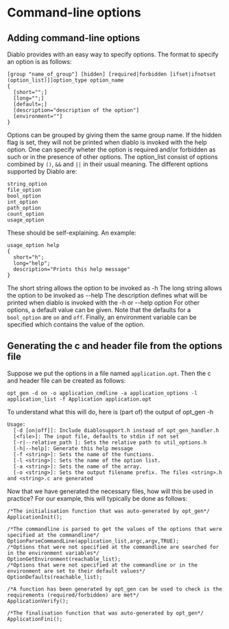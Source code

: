 # Command-line options
## Adding command-line options
Diablo provides with an easy way to specify options. The format to
specify an option is as follows:

~~~~
[group "name_of_group"] [hidden] [required|forbidden [ifset|ifnotset (option_list)]]option_type option_name
{
  [short="";]
  [long="";]
  [default=;]
  [description="description of the option"]
  [environment=""]
}
~~~~

Options can be grouped by giving them the same group name. If the hidden
flag is set, they will not be printed when diablo is invoked with the
help option. One can specify wheter the option is required and/or
forbidden as such or in the presence of other options. The option\_list
consist of options combined by `()`, `&&` and `||` in their usual
meaning. The different options supported by Diablo are:

~~~~
string_option
file_option
bool_option
int_option
path_option
count_option
usage_option
~~~~

These should be self-explaining. An example:

~~~~
usage_option help
{
  short="h";
  long="help";
  description="Prints this help message"
}
~~~~

The short string allows the option to be invoked as -h The long string
allows the option to be invoked as --help The description defines what
will be printed when diablo is invoked with the -h or --help option For
other options, a default value can be given. Note that the defaults for
a `bool_option` are `on` and `off`. Finally, an environment variable can
be specified which contains the value of the option.

## Generating the c and header file from the options file

Suppose we put the options in a file named `application.opt`. Then the c and
header file can be created as follows:

~~~~
opt_gen -d on -o application_cmdline -a application_options -l application_list -f Application application.opt
~~~~

To understand what this will do, here is (part of) the output of
opt\_gen -h

~~~~
Usage:
  [-d [on|off]]: Include diablosupport.h instead of opt_gen_handler.h
  [<file>]: The input file, defaults to stdin if not set
  [-r|--relative_path ]: Sets the relative path to util_options.h
  [-h|--help]: Generate this help message
  [-f <string>]: Sets the name of the functions.
  [-l <string>]: Sets the name of the option list.
  [-a <string>]: Sets the name of the array.
  [-o <string>]: Sets the output filename prefix. The files <string>.h and <string>.c are generated
~~~~

Now that we have generated the necessary files, how will this be used in
practice? For our example, this will typically be done as follows:

~~~~
/*The initialisation function that was auto-generated by opt_gen*/
ApplicationInit();

/*The commandline is parsed to get the values of the options that were specified at the commandline*/
OptionParseCommandLine(application_list,argc,argv,TRUE);
/*Options that were not specified at the commandline are searched for in the environment variables*/
OptionGetEnvironment(reachable_list);
/*Options that were not specified at the commandline or in the environment are set to their default values*/
OptionDefaults(reachable_list);

/*A function has been generated by opt_gen can be used to check is the requirements (required/forbidden) are met*/
ApplicationVerify();

/*The finalisation function that was auto-generated by opt_gen*/
ApplicationFini();
~~~~
